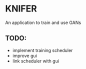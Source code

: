 # KNIFER
An application to train and use GANs

## TODO:
* implement training scheduler
* improve gui
* link scheduler with gui
